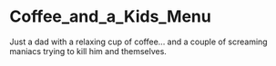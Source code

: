 # Coffee_and_a_Kids_Menu
Just a dad with a relaxing cup of coffee... and a couple of screaming maniacs trying to kill him and themselves.
